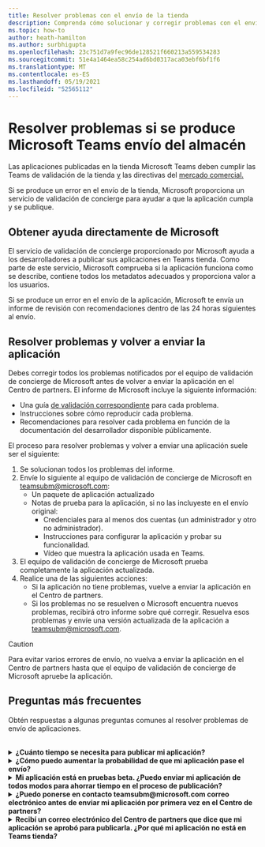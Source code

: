 ```yaml
---
title: Resolver problemas con el envío de la tienda
description: Comprenda cómo solucionar y corregir problemas con el envío Microsoft Teams almacén.
ms.topic: how-to
author: heath-hamilton
ms.author: surbhigupta
ms.openlocfilehash: 23c751d7a9fec96de128521f660213a559534283
ms.sourcegitcommit: 51e4a1464ea58c254ad6bd0317aca03ebf6bf1f6
ms.translationtype: MT
ms.contentlocale: es-ES
ms.lasthandoff: 05/19/2021
ms.locfileid: "52565112"
---
```

# <a name="resolve-issues-if-your-microsoft-teams-store-submission-fails"></a>Resolver problemas si se produce Microsoft Teams envío del almacén

Las aplicaciones publicadas en la tienda Microsoft Teams deben cumplir las Teams de validación de la tienda [y](~/concepts/deploy-and-publish/appsource/prepare/teams-store-validation-guidelines.md) las directivas del [mercado comercial.](/legal/marketplace/certification-policies)

Si se produce un error en el envío de la tienda, Microsoft proporciona un servicio de validación de concierge para ayudar a que la aplicación cumpla y se publique.

## <a name="get-help-directly-from-microsoft"></a>Obtener ayuda directamente de Microsoft

El servicio de validación de concierge proporcionado por Microsoft ayuda a los desarrolladores a publicar sus aplicaciones en Teams tienda. Como parte de este servicio, Microsoft comprueba si la aplicación funciona como se describe, contiene todos los metadatos adecuados y proporciona valor a los usuarios.

Si se produce un error en el envío de la aplicación, Microsoft te envía un informe de revisión con recomendaciones dentro de las 24 horas siguientes al envío.

## <a name="resolve-issues-and-resubmit-your-app"></a>Resolver problemas y volver a enviar la aplicación

Debes corregir todos los problemas notificados por el equipo de validación de concierge de Microsoft antes de volver a enviar la aplicación en el Centro de partners. El informe de Microsoft incluye la siguiente información:

* Una guía [de validación correspondiente](~/concepts/deploy-and-publish/appsource/prepare/teams-store-validation-guidelines.md) para cada problema.
* Instrucciones sobre cómo reproducir cada problema.
* Recomendaciones para resolver cada problema en función de la documentación del desarrollador disponible públicamente.

El proceso para resolver problemas y volver a enviar una aplicación suele ser el siguiente:

1. Se solucionan todos los problemas del informe.
1. Envíe lo siguiente al equipo de validación de concierge de Microsoft en <a href="mailto:teamsubm@microsoft.com">teamsubm@microsoft.com</a>:
   * Un paquete de aplicación actualizado
   * Notas de prueba para la aplicación, si no las incluyeste en el envío original:
      * Credenciales para al menos dos cuentas (un administrador y otro no administrador).
      * Instrucciones para configurar la aplicación y probar su funcionalidad.
      * Vídeo que muestra la aplicación usada en Teams.
1. El equipo de validación de concierge de Microsoft prueba completamente la aplicación actualizada.
1. Realice una de las siguientes acciones:
   * Si la aplicación no tiene problemas, vuelve a enviar la aplicación en el Centro de partners.
   * Si los problemas no se resuelven o Microsoft encuentra nuevos problemas, recibirá otro informe sobre qué corregir. Resuelva esos problemas y envíe una versión actualizada de la aplicación a <a href="mailto:teamsubm@microsoft.com">teamsubm@microsoft.com</a>.

> [!CAUTION]
> Para evitar varios errores de envío, no vuelva a enviar la aplicación en el Centro de partners hasta que el equipo de validación de concierge de Microsoft apruebe la aplicación.

## <a name="faq"></a>Preguntas más frecuentes

Obtén respuestas a algunas preguntas comunes al resolver problemas de envío de aplicaciones.

<br>

<details>

<summary><b>¿Cuánto tiempo se necesita para publicar mi aplicación?</b></summary>

Si el envío de la tienda no tiene ningún problema, la aplicación se publicará en un plazo de 1 a 2 días laborables. Si se produce un error en la aplicación, un equipo de Microsoft te ofrece recomendaciones para solucionar los problemas. Una vez que realices esas correcciones y vuelvas a enviar una aplicación actualizada a ese equipo, se te notificará en 24 horas si la aplicación está lista para publicar o aún necesita más trabajo.

<br>

</details>

<details>

<summary><b>¿Cómo puedo aumentar la probabilidad de que mi aplicación pase el envío?</b></summary>

Hacer lo siguiente puede llevar a un envío correcto:

1. Desarrolla tu aplicación según las Teams [de diseño.](~/concepts/design/design-teams-app-overview.md)
1. Asegúrese de que la aplicación cumple las directrices de validación Teams [de la](~/concepts/deploy-and-publish/appsource/prepare/teams-store-validation-guidelines.md) tienda y las directivas de certificación del mercado comercial [de Microsoft.](/legal/marketplace/certification-policies)
1. Pruebe el paquete de la aplicación con la [Microsoft Teams de validación de aplicaciones.](https://dev.teams.microsoft.com/appvalidation.html)
1. [Prepare el envío de Teams de almacenamiento.](~/concepts/deploy-and-publish/appsource/prepare/submission-checklist.md)

<br>

</details>

<details>

<summary><b>Mi aplicación está en pruebas beta. ¿Puedo enviar mi aplicación de todos modos para ahorrar tiempo en el proceso de publicación?</b></summary>

No. Microsoft solo valida las aplicaciones preparadas para producción.

<br>

</details>

<details>

<summary><b>¿Puedo ponerse en contacto teamsubm@microsoft.com correo electrónico antes de enviar mi aplicación por primera vez en el Centro de partners?</b></summary>

No. Microsoft no empieza a validar la aplicación hasta que envías la aplicación por primera vez en el Centro de partners.

<br>

</details>

<details>

<summary><b>Recibí un correo electrónico del Centro de partners que dice que mi aplicación se aprobó para publicarla. ¿Por qué mi aplicación no está en Teams tienda?</b></summary>

Una vez aprobada la aplicación, la publicación suele demorar entre 1 y 2 días laborables según las capacidades de la aplicación.Si la aplicación no se ha publicado después de dos días laborables, ponte en <a href="mailto:teamsubm@microsoft.com">contacto con teamsubm@microsoft.com</a>.

<br>

</details>

